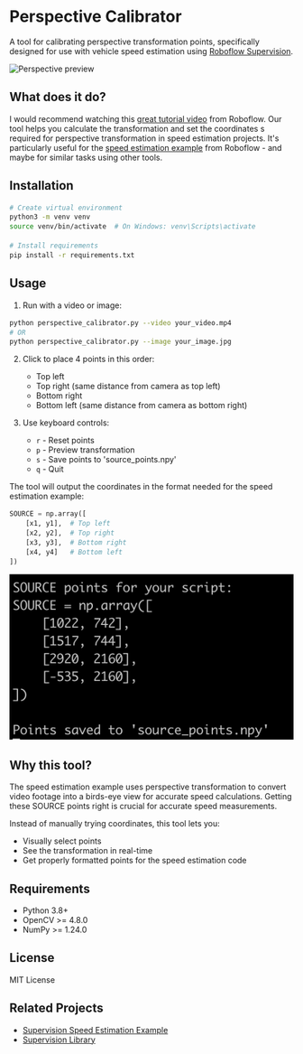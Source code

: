 # Perspective Calibrator

A tool for calibrating perspective transformation points, specifically designed for use with vehicle speed estimation using [Roboflow Supervision](https://github.com/roboflow/supervision).

![Perspective preview](images/screen.png)

## What does it do?

I would recommend watching this [great tutorial video](https://youtu.be/uWP6UjDeZvY?t=413) from Roboflow. Our tool helps you calculate the transformation and set the coordinates s required for perspective transformation in speed estimation projects. It's particularly useful for the [speed estimation example](https://github.com/roboflow/supervision/tree/develop/examples/speed_estimation) from Roboflow - and maybe for similar tasks using other tools.

## Installation

```bash
# Create virtual environment
python3 -m venv venv
source venv/bin/activate  # On Windows: venv\Scripts\activate

# Install requirements
pip install -r requirements.txt
```

## Usage

1. Run with a video or image:
```bash
python perspective_calibrator.py --video your_video.mp4
# OR
python perspective_calibrator.py --image your_image.jpg
```

2. Click to place 4 points in this order:
   - Top left 
   - Top right (same distance from camera as top left)
   - Bottom right
   - Bottom left (same distance from camera as bottom right)

3. Use keyboard controls:
   - `r` - Reset points
   - `p` - Preview transformation
   - `s` - Save points to 'source_points.npy'
   - `q` - Quit

The tool will output the coordinates in the format needed for the speed estimation example:
```python
SOURCE = np.array([
    [x1, y1],  # Top left
    [x2, y2],  # Top right
    [x3, y3],  # Bottom right
    [x4, y4]   # Bottom left
])
```

![Hit S and find the SOURCE data in the console](images/output.png)


## Why this tool?

The speed estimation example uses perspective transformation to convert video footage into a birds-eye view for accurate speed calculations. Getting these SOURCE points right is crucial for accurate speed measurements.

Instead of manually trying coordinates, this tool lets you:
- Visually select points
- See the transformation in real-time
- Get properly formatted points for the speed estimation code

## Requirements
- Python 3.8+
- OpenCV >= 4.8.0
- NumPy >= 1.24.0

## License
MIT License

## Related Projects
- [Supervision Speed Estimation Example](https://github.com/roboflow/supervision/tree/develop/examples/speed_estimation)
- [Supervision Library](https://github.com/roboflow/supervision)
